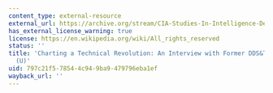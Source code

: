 ```yaml
---
content_type: external-resource
external_url: https://archive.org/stream/CIA-Studies-In-Intelligence-Declassified/DOC_0000863247_djvu.txt
has_external_license_warning: true
license: https://en.wikipedia.org/wiki/All_rights_reserved
status: ''
title: 'Charting a Technical Revolution: An Interview with Former DDS&T Albert Wheelon
  (U)'
uid: 797c21f5-7854-4c94-9ba9-479796eba1ef
wayback_url: ''
---
```


